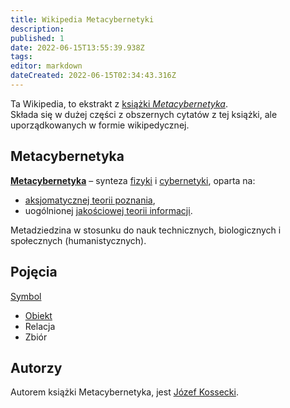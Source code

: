 ```yaml
---
title: Wikipedia Metacybernetyki
description: 
published: 1
date: 2022-06-15T13:55:39.938Z
tags: 
editor: markdown
dateCreated: 2022-06-15T02:34:43.316Z
---
```


Ta Wikipedia, to ekstrakt z [książki *Metacybernetyka*](https://pl.wikipedia.org/wiki/Metacybernetyka).  
Składa się w dużej części z obszernych cytatów z tej książki, ale uporządkowanych w formie wikipedycznej.

## Metacybernetyka

[**Metacybernetyka**](/Metacybernetyka) – synteza [fizyki](https://pl.wikipedia.org/wiki/Fizyka) i [cybernetyki](/Cybernetyka), oparta na:

- [aksjomatycznej teorii poznania](/Aksjomatyczna_teoria_poznania),
- uogólnionej [jakościowej teorii informacji](/Jakościowa_teoria_informacji).

Metadziedzina w stosunku do nauk technicznych, biologicznych i społecznych (humanistycznych).  

## Pojęcia

[Symbol](Symbol)

- [Obiekt](Obiekt)
- Relacja
- Zbiór

## Autorzy

Autorem książki Metacybernetyka, jest [Józef Kossecki](https://pl.wikipedia.org/wiki/J%C3%B3zef_Kossecki).
